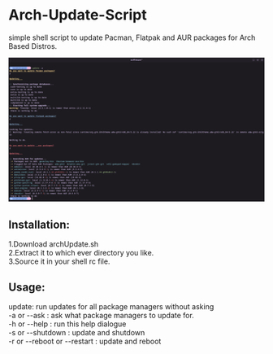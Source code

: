 # Arch-Update-Script
simple shell script to update Pacman, Flatpak and AUR packages for Arch Based Distros.

![alt text](Screenshot.png)
## Installation:

1.Download archUpdate.sh \
2.Extract it to which ever directory you like. \
3.Source it in your shell rc file. 


## Usage:
 update: run updates for all package managers without asking \
 -a or --ask : ask what package managers to update for. \
 -h or --help : run this help dialogue \
 -s or --shutdown : update and shutdown \
 -r or --reboot or --restart : update and reboot
